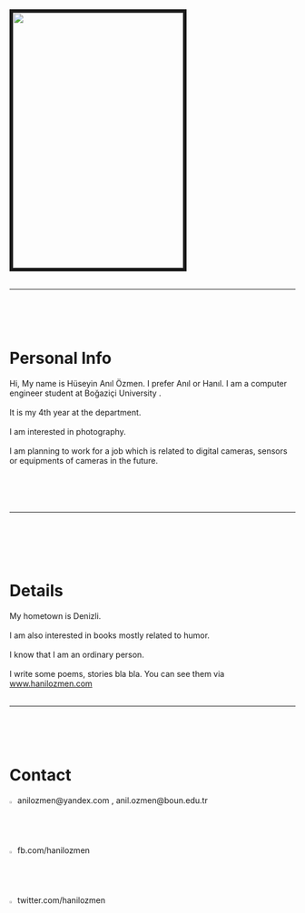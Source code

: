 <img src='https://fbcdn-sphotos-c-a.akamaihd.net/hphotos-ak-ash3/550842_10151160679553664_763262778_n.jpg' border='6' width='300' height='450'>
<br>
<br>
<hr><br>
<br>
<br>
<h1>Personal Info</h1>
Hi, My name is Hüseyin Anıl Özmen. I prefer Anıl or Hanıl. I am a computer engineer student at Boğaziçi University .<br>
<br>
It is my 4th year at the department.<br>
<br>
I am interested in photography.<br>
<br>
I am planning to work for a job which is related to digital cameras, sensors or equipments of cameras in the future.<br>
<br>
<br>
<br>
<br>
<hr><br>
<br>
<br>
<br>
<h1>Details</h1>

My hometown is Denizli.<br>
<br>
I am also interested in books mostly related to humor.<br>
<br>
I know that I am an ordinary person.<br>
<br>
I write some poems, stories bla bla. You can see them via <a href='www.hanilozmen.com'>www.hanilozmen.com</a>
<br>
<br>
<hr><br>
<br>
<br>
<h1>Contact</h1>
<img src='http://cmpesweng2013group10.googlecode.com/files/email.png' width='2%'> anilozmen@yandex.com , anil.ozmen@boun.edu.tr<br />
<img src='http://cmpesweng2013group10.googlecode.com/files/facebook.png' width='2%'> fb.com/hanilozmen <br />
<img src='http://cmpesweng2013group10.googlecode.com/files/twitter.png' width='2%'> twitter.com/hanilozmen
